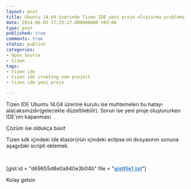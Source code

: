 ```yaml
---
layout: post
title: Ubuntu 14.04 üzerinde Tizen IDE yeni proje oluşturma problemi
date: 2014-06-03 17:25:27.000000000 +03:00
type: post
published: true
comments: true
status: publish
categories:
- Open Source
- tizen
tags:
- tizen ide
- tizen ide creating new project
- tizen ide yeni proje

---
```

<p>Tizen IDE Ubuntu 14.04 üzerine kurulu ise muhtemelen bu hatayı alacaksınızdır(gelecekte düzeltilebilir). Sorun ise yeni proje oluştururken IDE'nin kapanması  .</p>
<p>Çözüm ise oldukça basit</p>
<p>Tizen sdk içindeki Ide klasörürün içindeki eclipse.ini dosyasının sonuna aşagıdaki scripti eklemek.</p>
<p>&nbsp;</p>
<div id="file-2-LC1" class="line">[gist id = "d69655d8e0a940e3b04b" file = "<a class="tooltipped tooltipped-s permalink" style="color: #4183c4;" href="https://gist.github.com/nazrdogan/d69655d8e0a940e3b04b#file-gistfile1-txt"><strong class="file-name js-selectable-text">gistfile1.txt</strong></a>"]</div>
<p>Kolay gelsin</p>
